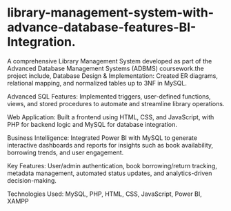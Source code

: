 # library-management-system-with-advance-database-features-BI-Integration.
A comprehensive Library Management System developed as part of the Advanced Database Management Systems (ADBMS) coursework.the project include,
Database Design & Implementation: Created ER diagrams, relational mapping, and normalized tables up to 3NF in MySQL.

Advanced SQL Features: Implemented triggers, user-defined functions, views, and stored procedures to automate and streamline library operations.

Web Application: Built a frontend using HTML, CSS, and JavaScript, with PHP for backend logic and MySQL for database integration.

Business Intelligence: Integrated Power BI with MySQL to generate interactive dashboards and reports for insights such as book availability, borrowing trends, and user engagement.

Key Features: User/admin authentication, book borrowing/return tracking, metadata management, automated status updates, and analytics-driven decision-making.


Technologies Used: MySQL, PHP, HTML, CSS, JavaScript, Power BI, XAMPP

